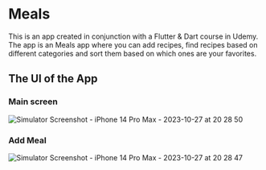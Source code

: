 # Meals

This is an app created in conjunction with a Flutter & Dart course in Udemy. The app is an Meals app where you can add recipes, find recipes based on different categories and sort them based on which ones are your favorites.

## The UI of the App

### Main screen

![Simulator Screenshot - iPhone 14 Pro Max - 2023-10-27 at 20 28 50](https://github.com/siribsandnes/meals/assets/98953954/c93a8fe5-a834-42c6-ba83-1130a6d2269f)

### Add Meal

![Simulator Screenshot - iPhone 14 Pro Max - 2023-10-27 at 20 28 47](https://github.com/siribsandnes/meals/assets/98953954/35a9cc69-37ea-4256-bd44-198f81632ee7)
